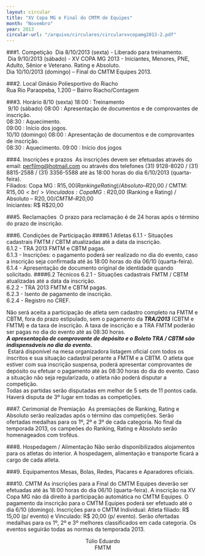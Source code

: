 ```yaml
---
layout: circular
title: "XV Copa MG e Final do CMTM de Equipes"
month: "Novembro"
year: 2013
circular-url: "/arquivo/circulares/circularxvcopamg2013-2.pdf"
---
```


###1. Competição 
Dia 8/10/2013 (sexta) - Liberado para treinamento.<br/>
 Dia 9/10/2013 (sábado) - XV COPA MG 2013 - Iniciantes, Menores, PNE, Adulto, Sênior e Veterano. Rating e Absoluto.<br/>
Dia 10/10/2013 (domingo) – Final do CMTM Equipes 2013.

###2. Local
Ginásio Poliesportivo do Riacho<br/>
Rua Rio Paraopeba, 1.200 – Bairro Riacho/Contagem

###3. Horário
8/10 (sexta) 18:00 : Treinamento<br/>
 9/10 (sábado) 08:00 : Apresentação de documentos e de comprovantes de inscrição.<br/>
08:30 : Aquecimento.<br/>
09:00 : Início dos jogos.<br/>
10/10 (domingo) 08:00 : Apresentação de documentos e de comprovantes de
inscrição.<br/>
08:30 : Aquecimento. 09:00 : Início dos jogos

###4. Inscrições e prazos
 As inscrições devem ser efetuadas através do email: perfilmg@hotmail.com ou através dos telefones (31) 9128-8020 / (31) 8815-2588 / (31) 3356-5588 até às 18:00 horas do dia 6/10/2013 (quarta-feira).<br/>
Filiados: Copa MG : R$15,00 (Ranking e Rating) / Absoluto – R$20,00 / CMTM: R$15,00<br/>
Vinculados: Copa MG: R$20,00 (Ranking e Rating) / Absoluto – R$20,00 / CMTM – R$20,00<br/>
Iniciantes: R$ R$20,00

###5. Reclamações
 O prazo para reclamação é de 24 horas após o término do prazo de inscrição.

###6. Condições de Participação
####6.1 Atletas
  6.1.1 - Situações cadastrais FMTM / CBTM atualizadas até a data da inscrição.<br/>
  6.1.2 - TRA 2013 FMTM e CBTM pagas.<br/>
  6.1.3 -  Inscrições: o pagamento poderá ser realizado no dia do evento, caso a inscrição seja confirmada até às 18:00 horas do dia 06/10 (quarta-feira).
  6.1.4 - Apresentação de documento original de identidade quando solicitado.
####6.2 Técnicos
  6.2.1 - Situações cadastrais FMTM / CBTM atualizadas até a data da inscrição.<br/>
  6.2.2 - TRA 2013 FMTM e CBTM pagas.<br/>
  6.2.3 - Isento de pagamento de inscrição.<br/>
  6.2.4 - Registro no CREF.

Não será aceita a participação de atleta sem cadastro completo na FMTM e CBTM, fora do prazo estipulado, sem o pagamento da ***TRA/2013*** (CBTM e FMTM) e da taxa de inscrição. A taxa de inscrição e a TRA FMTM poderão ser pagas no dia do evento até as 08:30 horas. <br/>
***A apresentação de comprovante de depósito e o Boleto TRA / CBTM são indispensáveis no dia do evento.***<br/>
 Estará disponível na mesa organizadora listagem oficial com todos os inscritos e sua situação cadastral perante a FMTM e a CBTM. O atleta que estiver com sua inscrição suspensa, poderá apresentar comprovantes de depósito ou efetuar o pagamento até às 08:30 horas do dia do evento. Caso a situação não seja regularizada, o atleta não poderá disputar a competição. <br/>
Todas as partidas serão disputadas em melhor de 5 sets de 11 pontos cada. Haverá disputa de 3º lugar em todas as competições.

###7. Cerimonial de Premiação 
As premiações de Ranking, Rating e Absoluto serão realizadas após o término das competições. Serão ofertadas medalhas para os 1º, 2º e 3º de cada categoria. No final da temporada 2013, os campeões do Ranking, Rating e Absoluto serão homenageados com troféus.

###8. Hospedagem / Alimentação
Não serão disponibilizados alojamentos para os atletas do interior. A hospedagem, alimentação e transporte ficará a cargo de cada atleta.

###9. Equipamentos
Mesas, Bolas, Redes, Placares e Aparadores oficiais.

###10. CMTM
As inscrições para a Final do CMTM Equipes deverão ser efetuadas até às 18:00 horas do dia 06/10 (quarta-feira). A inscrição na XV Copa MG não dá direito à participação automática no CMTM Equipes. O pagamento da inscrição para o CMTM Equipes poderá ser efetuado até o dia 6/10 (domingo). Inscrições para o CMTM Individual: Atleta filiado: R$ 15,00 (p/ evento) e Vinculado: R$ 20,00 (p/ evento). Serão ofertadas medalhas para os 1º, 2º e 3º melhores classificados em cada categoria. Os eventos seguirão todas as normas da temporada 2013.

<center>
  Túlio Eduardo <br/>
  FMTM
</center>

